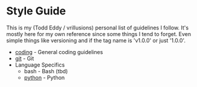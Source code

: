 # Style Guide

This is my (Todd Eddy / vrillusions) personal list of guidelines I follow. It's mostly here for my own reference since some things I tend to forget. Even simple things like versioning and if the tag name is 'v1.0.0' or just '1.0.0'.

- [coding](coding.mkd) - General coding guidelines
- [git](git.mkd) - Git
- Language Specifics
    - bash - Bash (tbd)
    - [python](python.mkd) - Python
